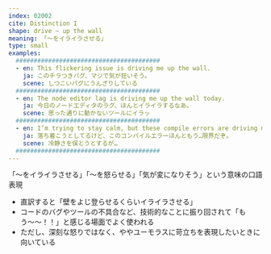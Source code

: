 ```yaml
---
index: 02002
cite: Distinction I
shape: drive ~ up the wall
meaning: 「〜をイライラさせる」
type: small
examples:
  ########################################
  - en: This flickering issue is driving me up the wall.
    ja: このチラつきバグ、マジで気が狂いそう。
    scene: しつこいバグにうんざりしている
  ########################################
  - en: The node editor lag is driving me up the wall today.
    ja: 今日のノードエディタのラグ、ほんとイライラするなあ。
    scene: 思った通りに動かないツールにイラッ
  ########################################
  - en: I’m trying to stay calm, but these compile errors are driving me up the wall.
    ja: 落ち着こうとしてるけど、このコンパイルエラーほんともう…限界だぞ。
    scene: 冷静さを保とうとするが…
  ########################################
---
```


「〜をイライラさせる」「〜を怒らせる」「気が変になりそう」という意味の口語表現

- 直訳すると「壁をよじ登らせるくらいイライラさせる」
- コードのバグやツールの不具合など、技術的なことに振り回されて「もう〜〜！！」と感じる場面でよく使われる
- ただし、深刻な怒りではなく、ややユーモラスに苛立ちを表現したいときに向いている
